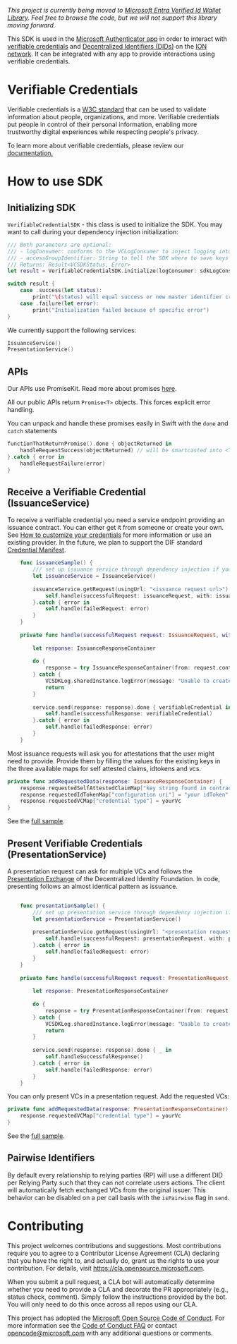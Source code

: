 *This project is currently being moved to [Microsoft Entra Verified Id Wallet Library](https://github.com/microsoft/entra-verifiedid-wallet-library-ios). Feel free to browse the code, but we will not support this library moving forward.*

This SDK is used in the [Microsoft Authenticator app](https://www.microsoft.com/en-us/account/authenticator) in order to interact with [verifiable credentials](https://www.w3.org/TR/vc-data-model/) and [Decentralized Identifiers (DIDs)](https://www.w3.org/TR/did-core/) on the [ION network](https://github.com/decentralized-identity/ion). It can be integrated with any app to provide interactions using verifiable credentials.
 
# Verifiable Credentials 
 
Verifiable credentials is a [W3C standard](https://www.w3.org/TR/vc-data-model/) that can be used to validate information about people, organizations, and more. Verifiable credentials put people in control of their personal information, enabling more trustworthy digital experiences while respecting people's privacy. 
 
To learn more about verifiable credentials, please review our [documentation.](https://aka.ms/didfordevs)

# How to use SDK

## Initializing SDK
`VerifiableCredentialSDK` - this class is used to initialize the SDK. You may want to call during your dependency injection initialization:
```swift
/// Both parameters are optional:
/// - logConsumer: conforms to the VCLogConsumer to inject logging into the SDK.
/// - accessGroupIdentifier: String to tell the SDK where to save keys in KeyChain. If nil, will use the default access group.
/// Returns: Result<VCSDKStatus, Error>
let result = VerifiableCredentialSDK.initialize(logConsumer: sdkLogConsumer, accessGroupIdentifier: accessGroupIdentifier);

switch result {
    case .success(let status):
        print("\(status) will equal success or new master identifier created")
    case .failure(let error):
        print("Initialization failed because of specific error")
}
```

We currently support the following services:

```swift
IssuanceService()
PresentationService()
```

## APIs

Our APIs use PromiseKit. Read more about promises [here](https://github.com/mxcl/PromiseKit). 

All our public APIs return `Promise<T>` objects. This forces explicit error handling.

You can unpack and handle these promises easily in Swift with the `done` and `catch` statements

```swift
functionThatReturnPromise().done { objectReturned in
    handleRequestSuccess(objectReturned) // will be smartcasted into <T>
}.catch { error in
    handleRequestFailure(error)
}
```

## Receive a Verifiable Credential (IssuanceService)

To receive a verifiable credential you need a service endpoint providing an issuance contract. You can either get it from someone or create your own. See [How to customize your credentials](https://docs.microsoft.com/en-us/azure/active-directory/verifiable-credentials/credential-design) for more information or use an existing provider. In the future, we plan to support the DIF standard [Credential Manifest](https://identity.foundation/credential-manifest/).

```swift
    func issuanceSample() {
        /// set up issuance service through dependency injection if you like.
        let issuanceService = IssuanceService()
        
        issuanceService.getRequest(usingUrl: "<issuance request url>").done { issuanceRequest in
            self.handle(successfulRequest: issuanceRequest, with: issuanceService)
        }.catch { error in
            self.handle(failedRequest: error)
        }
    }
    
    private func handle(successfulRequest request: IssuanceRequest, with service: IssuanceService) {
        
        let response: IssuanceResponseContainer
        
        do {
            response = try IssuanceResponseContainer(from: request.content, contractUri: "<issuance request url>")
        } catch {
            VCSDKLog.sharedInstance.logError(message: "Unable to create IssuanceResponseContainer.")
            return
        }
        
        service.send(response: response).done { verifiableCredential in
            self.handle(successfulResponse: verifiableCredential)
        }.catch { error in
            self.handle(failedResponse: error)
        }
    }
```

Most issuance requests will ask you for attestations that the user might need to provide. Provide them by filling the values for the existing keys in the three available maps for self attested claims, idtokens and vcs.

```swift
private func addRequestedData(response: IssuanceResponseContainer) {
    response.requestedSelfAttestedClaimMap["key string found in contract"] = "user specified values"
    response.requestedIdTokenMap["configuration uri"] = "your idToken"
    response.requestedVCMap["credential type"] = yourVc
}
```

See the [full sample](https://github.com/microsoft/VerifiableCredential-SDK-iOS/tree/master/VCSamples/VCSamples/IssuanceSamples.swift).

## Present Verifiable Credentials (PresentationService)

A presentation request can ask for multiple VCs and follows the [Presentation Exchange](https://identity.foundation/presentation-exchange/) of the Decentralized Identity Foundation. In code, presenting follows an almost identical pattern as issuance.

```swift
   
    func presentationSample() {
        /// set up presentation service through dependency injection if you like.
        let presentationService = PresentationService()
        
        presentationService.getRequest(usingUrl: "<presentation request url>").done { presentationRequest in
            self.handle(successfulRequest: presentationRequest, with: presentationService)
        }.catch { error in
            self.handle(failedRequest: error)
        }
    }
    
    private func handle(successfulRequest request: PresentationRequest, with service: PresentationService) {
        
        let response: PresentationResponseContainer
        
        do {
            response = try PresentationResponseContainer(from: request)
        } catch {
            VCSDKLog.sharedInstance.logError(message: "Unable to create PresentationResponseContainer.")
            return
        }
        
        service.send(response: response).done { _ in
            self.handleSuccessfulResponse()
        }.catch { error in
            self.handle(failedResponse: error)
        }
    }
```

You can only present VCs in a presentation request. Add the requested VCs:

```swift
private func addRequestedData(response: PresentationResponseContainer) {
    response.requestedVCMap["credential type"] = yourVc
}
```

See the [full sample](https://github.com/microsoft/VerifiableCredential-SDK-iOS/tree/master/VCSamples/VCSamples/IssuanceSamples.swift).

## Pairwise Identifiers

By default every relationship to relying parties (RP) will use a different DID per Relying Party such that they can not correlate users actions. The client will automatically fetch exchanged VCs from the original issuer. This behavior can be disabled on a per call basis with the `isPairwise` flag in `send`.

# Contributing

This project welcomes contributions and suggestions.  Most contributions require you to agree to a
Contributor License Agreement (CLA) declaring that you have the right to, and actually do, grant us
the rights to use your contribution. For details, visit https://cla.opensource.microsoft.com.

When you submit a pull request, a CLA bot will automatically determine whether you need to provide
a CLA and decorate the PR appropriately (e.g., status check, comment). Simply follow the instructions
provided by the bot. You will only need to do this once across all repos using our CLA.

This project has adopted the [Microsoft Open Source Code of Conduct](https://opensource.microsoft.com/codeofconduct/).
For more information see the [Code of Conduct FAQ](https://opensource.microsoft.com/codeofconduct/faq/) or
contact [opencode@microsoft.com](mailto:opencode@microsoft.com) with any additional questions or comments.
